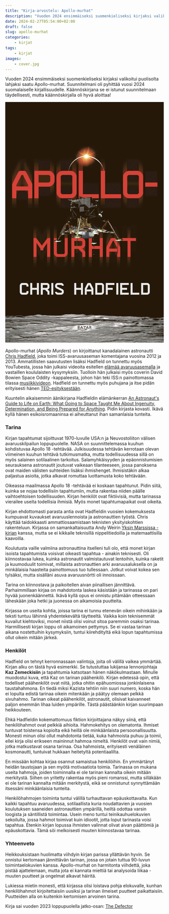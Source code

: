```yaml
---
title: "Kirja-arvostelu: Apollo-murhat"
description: "Vuoden 2024 ensimmäiseksi suomenkieliseksi kirjaksi valikoitui puolisolta lahjaksi saatu Apollo-murhat."
date: 2024-02-27T05:54:00+02:00
draft: false
slug: apollo-murhat
categories:
    - kirjat
tags:
    - kirjat
images:
    - cover.jpg
---
```


Vuoden 2024 ensimmäiseksi suomenkieliseksi kirjaksi valikoitui puolisolta lahjaksi saatu Apollo-murhat. Suunnitelmani oli pyhittää vuosi 2024 suomalaiselle kirjallisuudelle. Käännöskirjana se ei istunut suunnitelmaan täydellisesti, mutta käännöskirjalla oli hyvä aloittaa!

<!--more-->

![Apollo-murhat -kirjan kansi](cover.jpg)

Apollo-murhat (*Apollo Murders*) on kirjoittanut kanadalainen astronautti [Chris Hadfield](https://en.wikipedia.org/wiki/Chris_Hadfield), joka toimi ISS-avaruusaseman komentajana vuosina 2012 ja 2013. Ammatillisten saavutusten lisäksi Hadfield on tunnettu myös YouTubesta, jossa hän julkaisi videoita esitellen [elämää avaruusasemalla](https://www.youtube.com/watch?v=UyFYgeE32f0) ja vastaillen koululaisten kysymyksiin. Tuolloin hän julkaisi myös coverin David Bowien Space Oddity -kappaleesta, johon hän teki ISS:n painottomassa tilassa [musiikkivideon](https://www.youtube.com/watch?v=KaOC9danxNo). Hadfield on tunnettu myös puhujana ja itse pidän erityisesti hänen [TED-esityksestään](https://www.youtube.com/watch?v=Zo62S0ulqhA).

Kuuntelin aikaisemmin äänikirjana Hadfieldin elämänkerran [An Astronaut's Guide to Life on Earth: What Going to Space Taught Me About Ingenuity, Determination, and Being Prepared for Anything](https://www.hachettebookgroup.com/titles/chris-hadfield/an-astronauts-guide-to-life-on-earth/9780316253017/). Pidin kirjasta kovasti. Ikävä kyllä hänen esikoisromaaninsa ei aiheuttanut ihan samanlaisia tunteita.

### Tarina

Kirjan tapahtumat sijoittuvat 1970-luvulle USA:n ja Neuvostoliiton välisen avaruuskilpailun loppupuolelle. NASA on suunnittelemassa kuuhun kohdistuvaa Apollo 18 -tehtävää. Julkisuudessa tehtävän kerrotaan olevan viimeinen kuuhun tehtävä tutkimusmatka, mutta todellisuudessa sillä on myös salainen sotilaalinen tarkoitus. Salamyhkäisyyden ja epäonnistumisien seurauksena astronautit joutuvat vaikeaan tilanteeseen, jossa panoksena ovat maiden välisten suhteiden lisäksi ihmishenget. Ihmisistäkin alkaa paljastua asioita, jotka alkavat romuttaa luottamusta koko tehtävään.

Oikeassa maailmassa Apollo 18 -tehtävää ei koskaan tapahtunut. Pidin siitä, kuinka se nojaa todellisiin tapahtumiin, mutta rakentaa niiden päälle vaihtoehtoisen todellisuuden. Kirjan henkilöt ovat fiktiivisiä, mutta tarinassa vierailee useita todellisia ihmisiä. Myös monet tapahtumapaikat ovat oikeita.

Kirjan ehdottomasti parasta antia ovat Hadfieldin vuosien kokemuksesta kumpuavat kuvaukset avaruuslennoista ja astronauttien työstä. Chris käyttää taidokkaasti ammattiosaamistaan teknisten yksityiskohtien rakenteluun. Kirjassa on samankaltaisuutta Andy Weirin [Yksin Marssissa -kirjan](https://fi.wikipedia.org/wiki/Yksin_Marsissa) kanssa, mutta se ei kikkaile teknisillä nippelitiedoilla ja matemaattisilla kaavoilla.

Koulutusta vaille valmiina astronauttina itselleni tuli olo, että monet kirjan isoista tapahtumista voisivat oikeasti tapahtua - ainakin teknisesti. Oli kiinnostavaa lukea, kuinka astronautit valmistautuvat lentoihin, kuinka raketit ja kuumoduulit toimivat, millaista astronauttien arki avaruusaluksella on ja minkälaisia haasteita painottomuus tuo tullessaan. Jotkut voivat kokea sen tylsäksi, mutta sisälläni asuva avaruusnörtti oli innoissaan.

Tarina on kiinnostava ja paikoitellen aivan piinallisen jännittävä. Parhaimmillaan kirjaa on mahdotonta laskea käsistään ja tarinassa on pari hyvää juonenkäännettä. Ikävä kyllä opus ei onnistu pitämään otteessaan läheskään joka hetki ja juonessa on aikamoisia puutteita.

Kirjassa on useita kohtia, joissa tarina ei tunnu etenevän oikein mihinkään ja teksti tuntuu lähinnä yhdentekevältä täytteeltä. Vaikka koin teknisemmät kuvailut kiehtoviksi, monet niistä olisi voinut sitoa paremmin osaksi tarinaa. Harmillisesti kirjan loppu oli aikamoinen pettymys. Se ei vastaa tarinan aikana nostettuihin kysymyksiin, tuntui kiirehdityltä eikä lopun tapahtumissa ollut oikein mitään järkeä.

### Henkilöt

Hadfield on tehnyt kerronnassaan valintoja, joita oli välillä vaikea ymmärtää. Kirjan alku on tästä hyvä esimerkki. Se tutustuttaa lukijansa lennonjohtaja **Kaz Zemeckisiin** ja tapahtumia katsotaan hänen näkökulmastaan. Minulle muodostui kuva, että Kaz on tarinan päähenkilö. Kirjan edetessä opin, että todelliset päähenkilöt ovat niitä, jotka ohitin epähuomiossa jonkinlaisena taustahahmona. En tiedä miksi Kazista tehtiin niin suuri numero, koska hän ei lopulta edistä tarinaa oikein mitenkään ja päätyy olemaan pelkkä sivuhahmo. Tarinan oikeat päähenkilöt, astronautit, olisivat kaivanneet paljon enemmän lihaa luiden ympärille. Tästä päästäänkin kirjan suurimpaan heikkouteen.

Ehkä Hadfieldin kokemattomuus fiktion kirjoittajana näkyy siinä, että henkilöhahmot ovat pelkkiä aihioita. Hahmokehitys on olematonta. Ihmiset tuntuvat toistensa kopiolta eikä heillä ole minkäänlaista persoonallisuutta. Monesti minun olisi ollut mahdotonta tietää, kuka hahmoista puhuu ja toimii, ellei kirja olisi erikseen maininnut hahmoa nimeltä. Henkilöt ovat vain nimiä, jotka matkustavat osana tarinaa. Osa hahmoista, erityisesti venäläinen kosmonautti, tuntuivat hukkaan heitetyltä potentiaalilta.

En missään kohtaa kirjaa osannut samaistua henkilöihin. En ymmärtänyt heidän taustojaan ja sen myötä motivaatiota toimia. Tarinassa on mukana useita hahmoja, joiden toiminnalla ei ole tarinan kannalta oikein mitään merkitystä. Siihen on yritetty rakentaa myös pieni romanssi, mutta silläkään ei ole tarinan kannalta mitään merkitystä, eikä se onnistunut synnyttämään itsessäni minkäänlaisia tunteita.

Henkilöhahmojen toiminta tuntui välillä turhauttavan epäuskottavalta. Kun kaikki tapahtuu avaruudessa, sotilaallista kuria noudattavien ja vuosien koulutuksen saaneiden astronauttien ympärillä, heiltä odottaa varsin loogista ja säntillistä toimintaa. Usein meno tuntui teinikauhuelokuvien sekoilulta, jossa hahmot toimivat kuin idiootit, jotta loput tarinasta voisi tapahtua. Etenkin kirjan lopussa ihmisten valinnat olivat aivan päättömiä ja epäuskottavia. Tämä söi melkoisesti muuten kiinnostavaa tarinaa.

### Yhteenveto

Heikkouksistaan huolimatta viihdyin kirjan parissa yllättävän hyvin. Se onnistui kertomaan jännittävän tarinan, jossa on jotain tuttua 90-luvun toimintaelokuvien kanssa. Apollo-murhat on harmitonta viihdettä, joka pistää ajattelemaan, mutta jota ei kannata miettiä tai analysoida liikaa - muuten puutteet ja ongelmat alkavat häiritä.

Lukiessa mietin monesti, että kirjassa olisi loistava pohja elokuvalle, kunhan henkilöhahmot kirjoitettaisiin uusiksi ja tarinan ilmeiset puutteet paikattaisiin. Puutteiden alla on kuitenkin kertomisen arvoinen tarina.

Kirja sai vuoden 2023 loppupuolella jatko-osan: [The Defector](https://www.hachettebookgroup.com/titles/chris-hadfield/the-defector/9781668632529/)